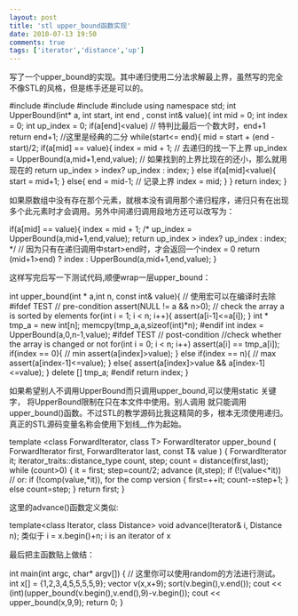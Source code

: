 ```yaml
---
layout: post
title: 'stl upper_bound函数实现'
date: 2010-07-13 19:50
comments: true
tags: ['iterator','distance','up']
---
```


写了一个upper_bound的实现。其中递归使用二分法求解最上界，虽然写的完全不像STL的风格，但是练手还是可以的。

#include<iostream> #include<iterator> #include<cstring> #include<cassert>
using namespace std; int UpperBound(int* a, int start, int end , const int&
value){ int mid = 0; int index = 0; int up_index = 0; if(a[end]<value) //
特判比最后一个数大时，end+1 return end+1; //这里是经典的二分 while(start<= end){ mid = start +
(end - start)/2; if(a[mid] == value){ index = mid + 1; // 去递归的找一下上界 up_index =
UpperBound(a,mid+1,end,value); // 如果找到的上界比现在的还小，那么就用现在的 return up_index >
index? up_index : index; } else if(a[mid]<value){ start = mid+1; } else{ end =
mid-1; // 记录上界 index = mid; } } return index; }

如果原数组中没有存在那个元素，就根本没有调用那个递归程序，递归只有在出现多个此元素时才会调用。另外中间递归调用段地方还可以改写为：

if(a[mid] == value){ index = mid + 1; /* up_index =
UpperBound(a,mid+1,end,value); return up_index > index? up_index : index; */
// 因为只有在递归调用中start>end时，才会返回一个index = 0 return (mid+1>end) ? index :
UpperBound(a,mid+1,end,value); }

这样写完后写一下测试代码,顺便wrap一层upper_bound：

int upper_bound(int * a,int n, const int& value){ // 使用宏可以在编译时去除 #ifdef TEST
// pre-condition assert(NULL != a && n>0); // check the array a is sorted by
elements for(int i = 1; i < n; i++){ assert(a[i-1]<=a[i]); } int * tmp_a = new
int[n]; memcpy(tmp_a,a,sizeof(int)*n); #endif int index =
UpperBound(a,0,n-1,value); #ifdef TEST // post-condition //check whether the
array is changed or not for(int i = 0; i < n; i++) assert(a[i] == tmp_a[i]);
if(index == 0){ // min assert(a[index]>value); } else if(index == n){ // max
assert(a[index-1]<=value); } else{ assert(a[index]>value &&
a[index-1]<=value); } delete [] tmp_a; #endif return index; }

如果希望别人不调用UpperBound而只调用upper_bound,可以使用static 关键字， 将UpperBound限制在只在本文件中使用。别人调用
就只能调用upper_bound()函数。不过STL的教学源码比我这精简的多，根本无须使用递归。真正的STL源码变量名称会使用下划线__作为起始。

template <class ForwardIterator, class T> ForwardIterator upper_bound (
ForwardIterator first, ForwardIterator last, const T& value ) {
ForwardIterator it; iterator_traits<ForwardIterator>::distance_type count,
step; count = distance(first,last); while (count>0) { it = first;
step=count/2; advance (it,step); if (!(value<*it)) // or: if
(!comp(value,*it)), for the comp version { first=++it; count-=step+1; } else
count=step; } return first; }

这里的advance()函数定义类似:

template<class Iterator, class Distance> void advance(Iterator& i, Distance
n); 类似于 i = x.begin()+n; i is an iterator of x

最后把主函数贴上做结：

int main(int argc, char* argv[]) { // 这里你可以使用random的方法进行测试。 int x[] =
{1,2,3,4,5,5,5,5,9}; vector<int> v(x,x+9); sort(v.begin(),v.end()); cout <<
(int)(upper_bound(v.begin(),v.end(),9)-v.begin()); cout << upper_bound(x,9,9);
return 0; }

